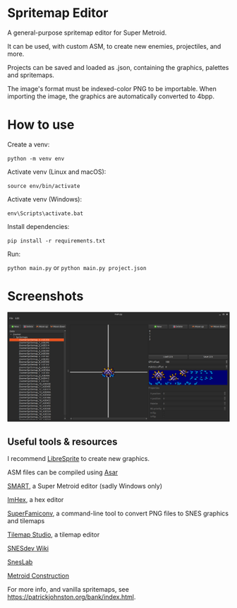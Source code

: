 # Spritemap Editor
A general-purpose spritemap editor for Super Metroid.

It can be used, with custom ASM, to create new enemies, projectiles, and more.

Projects can be saved and loaded as .json, containing the graphics, palettes and spritemaps.

The image's format must be indexed-color PNG to be importable. When importing the image, the graphics are automatically converted to 4bpp.

# How to use
Create a venv:

`python -m venv env`

Activate venv (Linux and macOS):

`source env/bin/activate`

Activate venv (Windows):

`env\Scripts\activate.bat`

Install dependencies:

`pip install -r requirements.txt`

Run:

`python main.py` or `python main.py project.json`

# Screenshots
![Image](image.png)

## Useful tools & resources
I recommend [LibreSprite](https://github.com/LibreSprite/LibreSprite) to create new graphics.

ASM files can be compiled using [Asar](https://github.com/RPGHacker/asar)

[SMART](https://edit-sm.art/subversion), a Super Metroid editor (sadly Windows only)

[ImHex](https://github.com/WerWolv/ImHex), a hex editor

[SuperFamiconv](https://github.com/Optiroc/SuperFamiconv), a command-line tool to convert PNG files to SNES graphics and tilemaps

[Tilemap Studio](https://github.com/Rangi42/tilemap-studio), a tilemap editor

[SNESdev Wiki](https://snes.nesdev.org/wiki/SNESdev_Wiki)

[SnesLab](https://sneslab.net/wiki/Main_Page)

[Metroid Construction](https://metroidconstruction.com)

For more info, and vanilla spritemaps, see https://patrickjohnston.org/bank/index.html.
